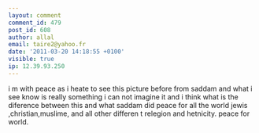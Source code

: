```yaml
---
layout: comment
comment_id: 479
post_id: 608
author: allal
email: taire2@yahoo.fr
date: '2011-03-20 14:18:55 +0100'
visible: true
ip: 12.39.93.250
---
```

i m with peace as i heate to see this picture before from saddam and what i see know is really something i can not imagine it and i think what is the diference between this and what saddam did 
peace for all the world jewis ,christian,muslime, and all other differen t relegion and hetnicity.
peace for world.
